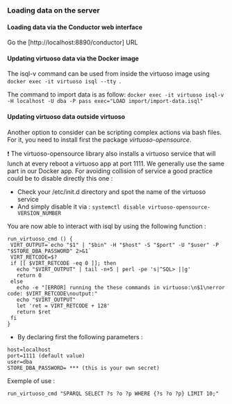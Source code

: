 ### Loading data on the server

#### Loading data via the Conductor web interface

Go the [http://localhost:8890/conductor] URL

#### Updating virtuoso data via the Docker image
The isql-v command can be used from inside the virtuoso image using
`docker exec -it virtuoso isql --tty `.

The command to import data is as follow:
`docker exec -it virtuoso isql-v -H localhost -U dba -P pass exec="LOAD import/import-data.isql"`

#### Updating virtuoso data outside virtuoso

Another option to consider can be scripting complex actions via bash files. For it, you need to install first the package *virtuoso-opensource*.

:exclamation: The virtuoso-opensource library also installs a virtuoso service that will lunch at every reboot a virtuoso app at port 1111. We generally use the same part in our Docker app. For avoiding collision of service a good practice could be to disable directly this one :
* Check your /etc/init.d directory and spot the name of the virtuoso service
* And simply disable it via : ```systemctl disable virtuoso-opensource-VERSION_NUMBER```

You are now able to interact with isql by using the following function  :
```
run_virtuoso_cmd () {
 VIRT_OUTPUT=`echo "$1" | "$bin" -H "$host" -S "$port" -U "$user" -P "$STORE_DBA_PASSWORD" 2>&1`
 VIRT_RETCODE=$?
 if [[ $VIRT_RETCODE -eq 0 ]]; then
   echo "$VIRT_OUTPUT" | tail -n+5 | perl -pe 's|^SQL> ||g'
   return 0
 else
   echo -e "[ERROR] running the these commands in virtuoso:\n$1\nerror code: $VIRT_RETCODE\noutput:"
   echo "$VIRT_OUTPUT"
   let 'ret = VIRT_RETCODE + 128'
   return $ret
 fi
}
```
* By declaring first the following parameters :
```
host=localhost  
port=1111 (default value)
user=dba
STORE_DBA_PASSWORD= *** (this is your own secret)
```

Exemple of use :
```
run_virtuoso_cmd "SPARQL SELECT ?s ?o ?p WHERE {?s ?o ?p} LIMIT 10;"
```
